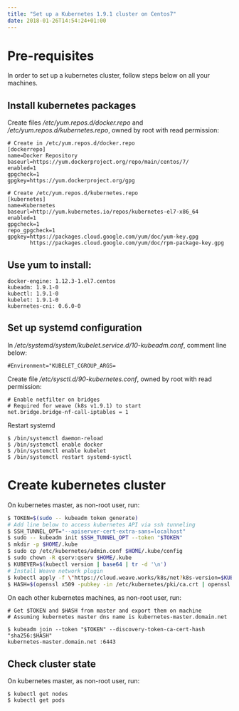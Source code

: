 ```yaml
---
title: "Set up a Kubernetes 1.9.1 cluster on Centos7"
date: 2018-01-26T14:54:24+01:00
---
```


# Pre-requisites

In order to set up a kubernetes cluster, follow steps below on all your
machines.

## Install kubernetes packages

Create files */etc/yum.repos.d/docker.repo* and */etc/yum.repos.d/kubernetes.repo*,
owned by root with read permission:

```
# Create in /etc/yum.repos.d/docker.repo
[dockerrepo]
name=Docker Repository
baseurl=https://yum.dockerproject.org/repo/main/centos/7/
enabled=1
gpgcheck=1
gpgkey=https://yum.dockerproject.org/gpg
```

```
# Create /etc/yum.repos.d/kubernetes.repo
[kubernetes]
name=Kubernetes
baseurl=http://yum.kubernetes.io/repos/kubernetes-el7-x86_64
enabled=1
gpgcheck=1
repo_gpgcheck=1
gpgkey=https://packages.cloud.google.com/yum/doc/yum-key.gpg
       https://packages.cloud.google.com/yum/doc/rpm-package-key.gpg
```

## Use yum to install:

```
docker-engine: 1.12.3-1.el7.centos  
kubeadm: 1.9.1-0  
kubectl: 1.9.1-0 
kubelet: 1.9.1-0 
kubernetes-cni: 0.6.0-0
```

## Set up systemd configuration

In */etc/systemd/system/kubelet.service.d/10-kubeadm.conf*, comment line below:

```
#Environment="KUBELET_CGROUP_ARGS=
```

Create file */etc/sysctl.d/90-kubernetes.conf*, owned by root with read
permission:

```
# Enable netfilter on bridges
# Required for weave (k8s v1.9.1) to start
net.bridge.bridge-nf-call-iptables = 1
```

Restart systemd

```
$ /bin/systemctl daemon-reload
$ /bin/systemctl enable docker 
$ /bin/systemctl enable kubelet
$ /bin/systemctl restart systemd-sysctl
```

# Create kubernetes cluster

On kubernetes master, as non-root user, run:

```bash
$ TOKEN=$(sudo -- kubeadm token generate)
# Add line below to access kubernetes API via ssh tunneling
$ SSH_TUNNEL_OPT="--apiserver-cert-extra-sans=localhost"
$ sudo -- kubeadm init $SSH_TUNNEL_OPT --token "$TOKEN"
$ mkdir -p $HOME/.kube
$ sudo cp /etc/kubernetes/admin.conf $HOME/.kube/config
$ sudo chown -R qserv:qserv $HOME/.kube
$ KUBEVER=$(kubectl version | base64 | tr -d '\n')
# Install Weave network plugin
$ kubectl apply -f \"https://cloud.weave.works/k8s/net?k8s-version=$KUBEVER\"
$ HASH=$(openssl x509 -pubkey -in /etc/kubernetes/pki/ca.crt | openssl rsa -pubin -outform der 2>/dev/null | openssl dgst -sha256 -hex | sed 's/^.* //')
```

On each other kubernetes machines,  as non-root user, run:

```
# Get $TOKEN and $HASH from master and export them on machine
# Assuming kubernetes master dns name is kubernetes-master.domain.net

$ kubeadm join --token "$TOKEN" --discovery-token-ca-cert-hash "sha256:$HASH"
kubernetes-master.domain.net :6443
```

## Check cluster state

On kubernetes master, as non-root user, run:

```
$ kubectl get nodes
$ kubectl get pods
```
